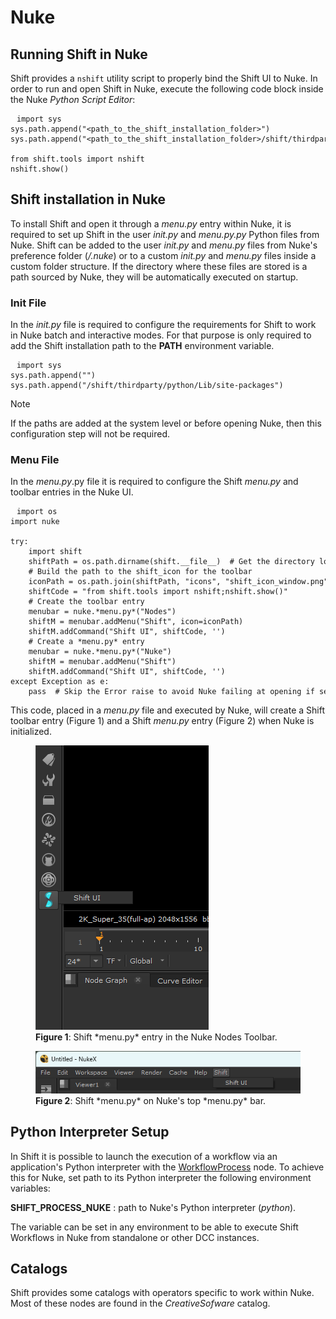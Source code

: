 # Nuke

## Running Shift in Nuke

Shift provides a `nshift` utility script to properly bind the Shift UI to Nuke. In order to run and open Shift in Nuke, execute the following code block inside the Nuke *Python Script Editor*:

<pre><code style="white-space: pre; margin: 20px 0; padding: 10px; box-sizing: border-box;">import sys
sys.path.append("&ltpath_to_the_shift_installation_folder&gt")
sys.path.append("&ltpath_to_the_shift_installation_folder&gt/shift/thirdparty/python/Lib/site-packages")

from shift.tools import nshift
nshift.show()
</code></pre>

## Shift installation in Nuke

To install Shift and open it through a *menu.py* entry within Nuke, it is required to set up Shift in the user *init.py* and **menu.py*.py* Python files from Nuke. Shift can be added to the user *init.py* and *menu.py* files from Nuke's preference folder (*<home directory>/.nuke*) or to a custom *init.py* and *menu.py* files inside a custom folder structure. If the directory where these files are stored is a path sourced by Nuke, they will be automatically executed on startup.

### Init File

In the *init.py* file is required to configure the requirements for Shift to work in Nuke batch and interactive modes. For that purpose is only required to add the Shift installation path to the **PATH** environment variable. 

<pre><code style="white-space: pre; margin: 20px 0; padding: 10px; box-sizing: border-box;">import sys
sys.path.append("<path_to_the_shift_installation_folder>")
sys.path.append("<path_to_the_shift_installation_folder>/shift/thirdparty/python/Lib/site-packages")
</code></pre>

>[!NOTE]
> If the paths are added at the system level or before opening Nuke, then this configuration step will not be required.

### Menu File

In the *menu.py*.py file it is required to configure the Shift *menu.py* and toolbar entries in the Nuke UI.

<pre><code style="white-space: pre; margin: 20px 0; padding: 10px; box-sizing: border-box;">import os
import nuke

try:
    import shift
    shiftPath = os.path.dirname(shift.__file__)  # Get the directory location of Shift
    # Build the path to the shift_icon for the toolbar
    iconPath = os.path.join(shiftPath, "icons", "shift_icon_window.png")
    shiftCode = "from shift.tools import nshift;nshift.show()"
    # Create the toolbar entry
    menubar = nuke.*menu.py*("Nodes")
    shiftM = menubar.addMenu("Shift", icon=iconPath)
    shiftM.addCommand("Shift UI", shiftCode, '')
    # Create a *menu.py* entry
    menubar = nuke.*menu.py*("Nuke")
    shiftM = menubar.addMenu("Shift")
    shiftM.addCommand("Shift UI", shiftCode, '')
except Exception as e:
    pass  # Skip the Error raise to avoid Nuke failing at opening if setting up the *menu.py* does not work on startup.
</code></pre>

This code, placed in a *menu.py* file and executed by Nuke, will create a Shift toolbar entry (Figure 1) and a Shift *menu.py* entry (Figure 2) when Nuke is initialized.

<figure>
      <img src="images/nuke_shift_toolbar.png" alt="Shift Toolbar">
      <figcaption><b>Figure 1</b>: Shift *menu.py* entry in the Nuke Nodes Toolbar.</figcaption>
</figure>

<figure>
      <img src="images/nuke_shift_menu.png" alt="Shift *menu.py*">
      <figcaption><b>Figure 2</b>: Shift *menu.py* on Nuke's top *menu.py* bar.</figcaption>
</figure>


## Python Interpreter Setup
In Shift it is possible to launch the execution of a workflow via an application's Python interpreter with the [WorkflowProcess](../reference/nodes/workflow#workflowProcess-node) node. To achieve this for Nuke, set path to its Python interpreter the following environment variables:

**SHIFT_PROCESS_NUKE** : path to Nuke's Python interpreter (*python*).

The variable can be set in any environment to be able to execute Shift Workflows in Nuke from standalone or other DCC instances.


## Catalogs

Shift provides some catalogs with operators specific to work within Nuke. Most of these nodes are found in the *CreativeSofware* catalog. 


<!-- ### Examples
This section is reserved to an example video of how to use Shift in Nuke.
 -->

